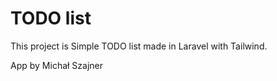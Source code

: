# TODO list 
This project is Simple TODO list made in Laravel with Tailwind.



App by Michał Szajner
